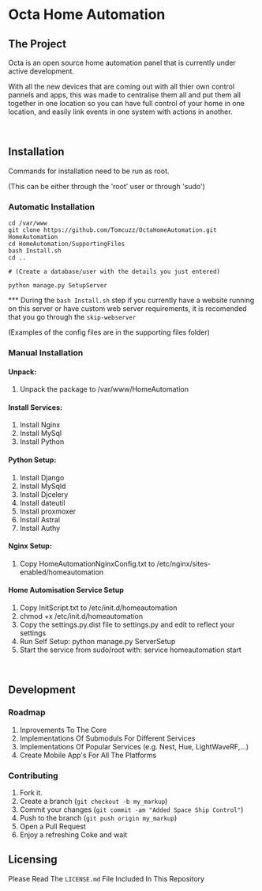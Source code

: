 # Octa Home Automation

## The Project

Octa is an open source home automation panel that is currently under active development.

With all the new devices that are coming out with all thier own control pannels and apps, this was made to centralise them all and put them all together in one location so you can have full control of your home in one location, and easily link events in one system with actions in another.

<br/>

## Installation
Commands for installation need to be run as root.

(This can be either through the 'root' user or through 'sudo')
### Automatic Installation
```
cd /var/www
git clone https://github.com/Tomcuzz/OctaHomeAutomation.git HomeAutomation
cd HomeAutomation/SupportingFiles
bash Install.sh
cd ..

# (Create a database/user with the details you just entered)

python manage.py SetupServer
```
*** During the `bash Install.sh` step if you currently have a website running on this server or have custom web server requirements, it is recomended that you go through the `skip-webserver`

(Examples of the config files are in the supporting files folder)

### Manual Installation
#### Unpack:
1. Unpack the package to /var/www/HomeAutomation

#### Install Services:
1. Install Nginx
2. Install MySql
3. Install Python

#### Python Setup:
1. Install Django
2. Install MySqld
3. Install Djcelery
4. Install dateutil
5. Install proxmoxer
6. Install Astral
7. Install Authy

#### Nginx Setup:
1. Copy HomeAutomationNginxConfig.txt to /etc/nginx/sites-enabled/homeautomation

#### Home Automisation Service Setup
1. Copy InitScript.txt to /etc/init.d/homeautomation
2. chmod +x /etc/init.d/homeautomation
3. Copy the settings.py.dist file to settings.py and edit to reflect your settings
3. Run Self Setup: python manage.py ServerSetup
3. Start the service from sudo/root with: service homeautomation start

<br/>

## Development
### Roadmap
1. Inprovements To The Core
2. Implementations Of Submoduls For Different Services
3. Implementations Of Popular Services (e.g. Nest, Hue, LightWaveRF,...)
4. Create Mobile App's For All The Platforms

### Contributing
1. Fork it.
2. Create a branch (`git checkout -b my_markup`)
3. Commit your changes (`git commit -am "Added Space Ship Control"`)
4. Push to the branch (`git push origin my_markup`)
5. Open a Pull Request
6. Enjoy a refreshing Coke and wait

## Licensing
Please Read The `LICENSE.md` File Included In This Repository